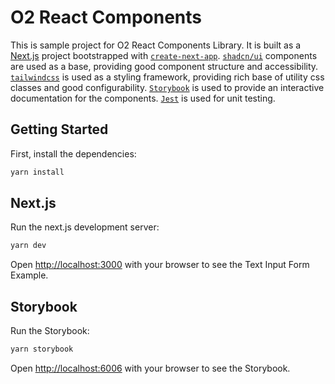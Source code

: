 # O2 React Components

This is sample project for O2 React Components Library. It is built as a [Next.js](https://nextjs.org) project bootstrapped with [`create-next-app`](https://nextjs.org/docs/app/api-reference/cli/create-next-app).
[`shadcn/ui`](https://ui.shadcn.com) components are used as a base, providing good component structure and accessibility.
[`tailwindcss`](https://tailwindcss.com) is used as a styling framework, providing rich base of utility css classes and good configurability.
[`Storybook`](https://storybook.js.org) is used to provide an interactive documentation for the components.
[`Jest`](https://jestjs.io) is used for unit testing.

## Getting Started

First, install the dependencies:

```bash
yarn install
```

## Next.js

Run the next.js development server:

```bash
yarn dev
```

Open [http://localhost:3000](http://localhost:3000) with your browser to see the Text Input Form Example.

## Storybook

Run the Storybook:

```bash
yarn storybook
```

Open [http://localhost:6006](http://localhost:6006) with your browser to see the Storybook.
